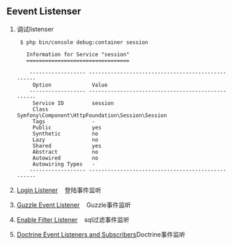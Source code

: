 ## Eevent Listenser

1. 调试listenser

		$ php bin/console debug:container session
		
		  Information for Service "session"
		  =================================
		  
		   ------------------ --------------------------------------------------
		    Option             Value
		   ------------------ --------------------------------------------------
		    Service ID         session
		    Class              Symfony\Component\HttpFoundation\Session\Session
		    Tags               -
		    Public             yes
		    Synthetic          no
		    Lazy               no
		    Shared             yes
		    Abstract           no
		    Autowired          no
		    Autowiring Types   -
		   ------------------ --------------------------------------------------
		   
2. [Login Listener](/Inc/symfony/listenser/login.md)&nbsp;&nbsp;&nbsp;&nbsp;登陆事件监听
3. [Guzzle Event Listener](/Inc/symfony/listenser/guzzle.md)&nbsp;&nbsp;&nbsp;&nbsp;Guzzle事件监听
4. [Enable Filter Listener](/Inc/symfony/listenser/filter.md)&nbsp;&nbsp;&nbsp;&nbsp;sql过滤事件监听
5. [Doctrine Event Listeners and Subscribers](https://symfony.com/doc/3.4/doctrine/event_listeners_subscribers.html)Doctrine事件监听